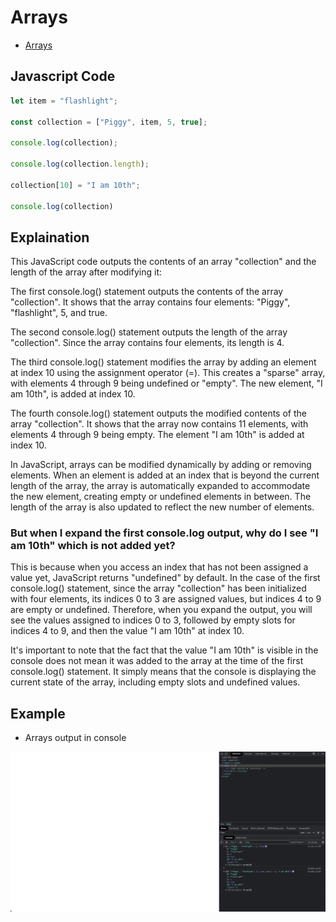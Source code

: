 # Arrays

- [Arrays](https://developer.mozilla.org/en-US/docs/Learn/JavaScript/First_steps/Arrays)

## Javascript Code

```javascript
let item = "flashlight";

const collection = ["Piggy", item, 5, true];

console.log(collection);

console.log(collection.length);

collection[10] = "I am 10th";

console.log(collection)
```

## Explaination

This JavaScript code outputs the contents of an array "collection" and the length of the array after modifying it:

The first console.log() statement outputs the contents of the array "collection". It shows that the array contains four elements: "Piggy", "flashlight", 5, and true.

The second console.log() statement outputs the length of the array "collection". Since the array contains four elements, its length is 4.

The third console.log() statement modifies the array by adding an element at index 10 using the assignment operator (=). This creates a "sparse" array, with elements 4 through 9 being undefined or "empty". The new element, "I am 10th", is added at index 10.

The fourth console.log() statement outputs the modified contents of the array "collection". It shows that the array now contains 11 elements, with elements 4 through 9 being empty. The element "I am 10th" is added at index 10.

In JavaScript, arrays can be modified dynamically by adding or removing elements. When an element is added at an index that is beyond the current length of the array, the array is automatically expanded to accommodate the new element, creating empty or undefined elements in between. The length of the array is also updated to reflect the new number of elements.

### But when I expand the first console.log output, why do I see "I am 10th" which is not added yet?

This is because when you access an index that has not been assigned a value yet, JavaScript returns "undefined" by default. In the case of the first console.log() statement, since the array "collection" has been initialized with four elements, its indices 0 to 3 are assigned values, but indices 4 to 9 are empty or undefined. Therefore, when you expand the output, you will see the values assigned to indices 0 to 3, followed by empty slots for indices 4 to 9, and then the value "I am 10th" at index 10.

It's important to note that the fact that the value "I am 10th" is visible in the console does not mean it was added to the array at the time of the first console.log() statement. It simply means that the console is displaying the current state of the array, including empty slots and undefined values.

## Example

- Arrays output in console

![img](.images/image-2023-05-06-13-55-03.png)
